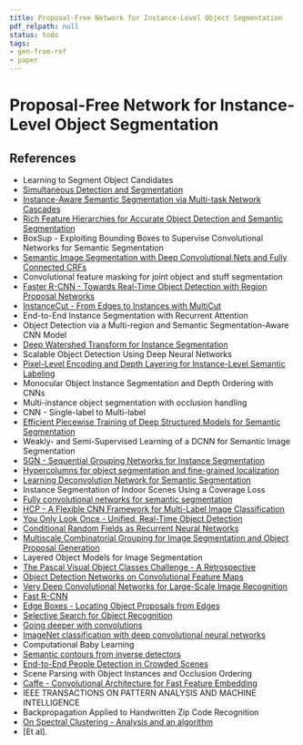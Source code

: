 ```yaml
---
title: Proposal-Free Network for Instance-Level Object Segmentation
pdf_relpath: null
status: todo
tags:
- gen-from-ref
- paper
---
```


# Proposal-Free Network for Instance-Level Object Segmentation

## References

- Learning to Segment Object Candidates
- [Simultaneous Detection and Segmentation](./simultaneous-detection-and-segmentation.md)
- [Instance-Aware Semantic Segmentation via Multi-task Network Cascades](./instance-aware-semantic-segmentation-via-multi-task-network-cascades.md)
- [Rich Feature Hierarchies for Accurate Object Detection and Semantic Segmentation](./rich-feature-hierarchies-for-accurate-object-detection-and-semantic-segmentation.md)
- BoxSup - Exploiting Bounding Boxes to Supervise Convolutional Networks for Semantic Segmentation
- [Semantic Image Segmentation with Deep Convolutional Nets and Fully Connected CRFs](./semantic-image-segmentation-with-deep-convolutional-nets-and-fully-connected-crfs.md)
- Convolutional feature masking for joint object and stuff segmentation
- [Faster R-CNN - Towards Real-Time Object Detection with Region Proposal Networks](./faster-r-cnn-towards-real-time-object-detection-with-region-proposal-networks.md)
- [InstanceCut - From Edges to Instances with MultiCut](./instancecut-from-edges-to-instances-with-multicut.md)
- End-to-End Instance Segmentation with Recurrent Attention
- Object Detection via a Multi-region and Semantic Segmentation-Aware CNN Model
- [Deep Watershed Transform for Instance Segmentation](./deep-watershed-transform-for-instance-segmentation.md)
- Scalable Object Detection Using Deep Neural Networks
- [Pixel-Level Encoding and Depth Layering for Instance-Level Semantic Labeling](./pixel-level-encoding-and-depth-layering-for-instance-level-semantic-labeling.md)
- Monocular Object Instance Segmentation and Depth Ordering with CNNs
- Multi-instance object segmentation with occlusion handling
- CNN - Single-label to Multi-label
- [Efficient Piecewise Training of Deep Structured Models for Semantic Segmentation](./efficient-piecewise-training-of-deep-structured-models-for-semantic-segmentation.md)
- Weakly- and Semi-Supervised Learning of a DCNN for Semantic Image Segmentation
- [SGN - Sequential Grouping Networks for Instance Segmentation](./sgn-sequential-grouping-networks-for-instance-segmentation.md)
- [Hypercolumns for object segmentation and fine-grained localization](./hypercolumns-for-object-segmentation-and-fine-grained-localization.md)
- [Learning Deconvolution Network for Semantic Segmentation](./learning-deconvolution-network-for-semantic-segmentation.md)
- Instance Segmentation of Indoor Scenes Using a Coverage Loss
- [Fully convolutional networks for semantic segmentation](./fully-convolutional-networks-for-semantic-segmentation.md)
- [HCP - A Flexible CNN Framework for Multi-Label Image Classification](./hcp-a-flexible-cnn-framework-for-multi-label-image-classification.md)
- [You Only Look Once - Unified, Real-Time Object Detection](./you-only-look-once-unified-real-time-object-detection.md)
- [Conditional Random Fields as Recurrent Neural Networks](./conditional-random-fields-as-recurrent-neural-networks.md)
- [Multiscale Combinatorial Grouping for Image Segmentation and Object Proposal Generation](./multiscale-combinatorial-grouping-for-image-segmentation-and-object-proposal-generation.md)
- Layered Object Models for Image Segmentation
- [The Pascal Visual Object Classes Challenge - A Retrospective](./the-pascal-visual-object-classes-challenge-a-retrospective.md)
- [Object Detection Networks on Convolutional Feature Maps](./object-detection-networks-on-convolutional-feature-maps.md)
- [Very Deep Convolutional Networks for Large-Scale Image Recognition](./very-deep-convolutional-networks-for-large-scale-image-recognition.md)
- [Fast R-CNN](./fast-r-cnn.md)
- [Edge Boxes - Locating Object Proposals from Edges](./edge-boxes-locating-object-proposals-from-edges.md)
- [Selective Search for Object Recognition](./selective-search-for-object-recognition.md)
- [Going deeper with convolutions](./going-deeper-with-convolutions.md)
- [ImageNet classification with deep convolutional neural networks](./imagenet-classification-with-deep-convolutional-neural-networks.md)
- Computational Baby Learning
- [Semantic contours from inverse detectors](./semantic-contours-from-inverse-detectors.md)
- [End-to-End People Detection in Crowded Scenes](./end-to-end-people-detection-in-crowded-scenes.md)
- Scene Parsing with Object Instances and Occlusion Ordering
- [Caffe - Convolutional Architecture for Fast Feature Embedding](./caffe-convolutional-architecture-for-fast-feature-embedding.md)
- IEEE TRANSACTIONS ON PATTERN ANALYSIS AND MACHINE INTELLIGENCE
- Backpropagation Applied to Handwritten Zip Code Recognition
- [On Spectral Clustering - Analysis and an algorithm](./on-spectral-clustering-analysis-and-an-algorithm.md)
- [Et al].
